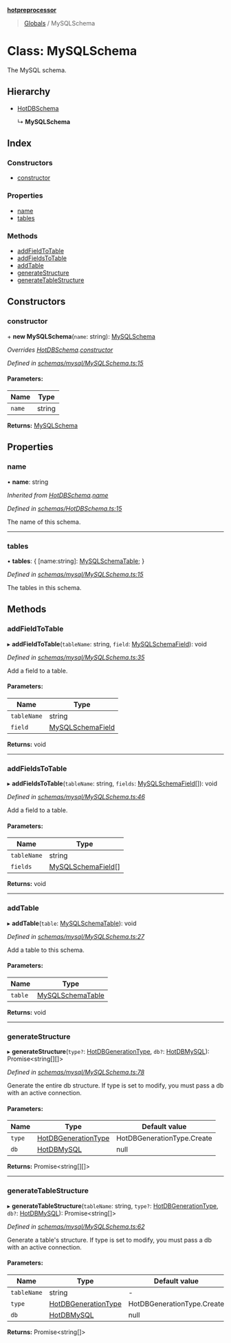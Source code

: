 **[hotpreprocessor](../README.md)**

> [Globals](../globals.md) / MySQLSchema

# Class: MySQLSchema

The MySQL schema.

## Hierarchy

* [HotDBSchema](hotdbschema.md)

  ↳ **MySQLSchema**

## Index

### Constructors

* [constructor](mysqlschema.md#constructor)

### Properties

* [name](mysqlschema.md#name)
* [tables](mysqlschema.md#tables)

### Methods

* [addFieldToTable](mysqlschema.md#addfieldtotable)
* [addFieldsToTable](mysqlschema.md#addfieldstotable)
* [addTable](mysqlschema.md#addtable)
* [generateStructure](mysqlschema.md#generatestructure)
* [generateTableStructure](mysqlschema.md#generatetablestructure)

## Constructors

### constructor

\+ **new MySQLSchema**(`name`: string): [MySQLSchema](mysqlschema.md)

*Overrides [HotDBSchema](hotdbschema.md).[constructor](hotdbschema.md#constructor)*

*Defined in [schemas/mysql/MySQLSchema.ts:15](https://github.com/OurFreeLight/HotPreprocessor/blob/086eb28/src/schemas/mysql/MySQLSchema.ts#L15)*

#### Parameters:

Name | Type |
------ | ------ |
`name` | string |

**Returns:** [MySQLSchema](mysqlschema.md)

## Properties

### name

•  **name**: string

*Inherited from [HotDBSchema](hotdbschema.md).[name](hotdbschema.md#name)*

*Defined in [schemas/HotDBSchema.ts:15](https://github.com/OurFreeLight/HotPreprocessor/blob/086eb28/src/schemas/HotDBSchema.ts#L15)*

The name of this schema.

___

### tables

•  **tables**: { [name:string]: [MySQLSchemaTable](mysqlschematable.md);  }

*Defined in [schemas/mysql/MySQLSchema.ts:15](https://github.com/OurFreeLight/HotPreprocessor/blob/086eb28/src/schemas/mysql/MySQLSchema.ts#L15)*

The tables in this schema.

## Methods

### addFieldToTable

▸ **addFieldToTable**(`tableName`: string, `field`: [MySQLSchemaField](mysqlschemafield.md)): void

*Defined in [schemas/mysql/MySQLSchema.ts:35](https://github.com/OurFreeLight/HotPreprocessor/blob/086eb28/src/schemas/mysql/MySQLSchema.ts#L35)*

Add a field to a table.

#### Parameters:

Name | Type |
------ | ------ |
`tableName` | string |
`field` | [MySQLSchemaField](mysqlschemafield.md) |

**Returns:** void

___

### addFieldsToTable

▸ **addFieldsToTable**(`tableName`: string, `fields`: [MySQLSchemaField](mysqlschemafield.md)[]): void

*Defined in [schemas/mysql/MySQLSchema.ts:46](https://github.com/OurFreeLight/HotPreprocessor/blob/086eb28/src/schemas/mysql/MySQLSchema.ts#L46)*

Add a field to a table.

#### Parameters:

Name | Type |
------ | ------ |
`tableName` | string |
`fields` | [MySQLSchemaField](mysqlschemafield.md)[] |

**Returns:** void

___

### addTable

▸ **addTable**(`table`: [MySQLSchemaTable](mysqlschematable.md)): void

*Defined in [schemas/mysql/MySQLSchema.ts:27](https://github.com/OurFreeLight/HotPreprocessor/blob/086eb28/src/schemas/mysql/MySQLSchema.ts#L27)*

Add a table to this schema.

#### Parameters:

Name | Type |
------ | ------ |
`table` | [MySQLSchemaTable](mysqlschematable.md) |

**Returns:** void

___

### generateStructure

▸ **generateStructure**(`type?`: [HotDBGenerationType](../enums/hotdbgenerationtype.md), `db?`: [HotDBMySQL](hotdbmysql.md)): Promise<string[][]\>

*Defined in [schemas/mysql/MySQLSchema.ts:78](https://github.com/OurFreeLight/HotPreprocessor/blob/086eb28/src/schemas/mysql/MySQLSchema.ts#L78)*

Generate the entire db structure. If type is set to modify, you must pass a db with an
active connection.

#### Parameters:

Name | Type | Default value |
------ | ------ | ------ |
`type` | [HotDBGenerationType](../enums/hotdbgenerationtype.md) | HotDBGenerationType.Create |
`db` | [HotDBMySQL](hotdbmysql.md) | null |

**Returns:** Promise<string[][]\>

___

### generateTableStructure

▸ **generateTableStructure**(`tableName`: string, `type?`: [HotDBGenerationType](../enums/hotdbgenerationtype.md), `db?`: [HotDBMySQL](hotdbmysql.md)): Promise<string[]\>

*Defined in [schemas/mysql/MySQLSchema.ts:62](https://github.com/OurFreeLight/HotPreprocessor/blob/086eb28/src/schemas/mysql/MySQLSchema.ts#L62)*

Generate a table's structure. If type is set to modify, you must pass a db with an
active connection.

#### Parameters:

Name | Type | Default value |
------ | ------ | ------ |
`tableName` | string | - |
`type` | [HotDBGenerationType](../enums/hotdbgenerationtype.md) | HotDBGenerationType.Create |
`db` | [HotDBMySQL](hotdbmysql.md) | null |

**Returns:** Promise<string[]\>
